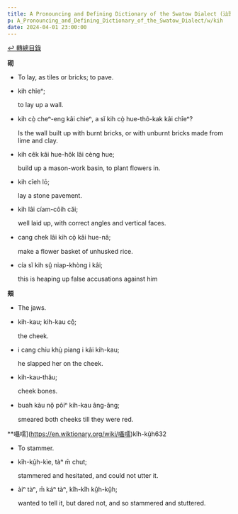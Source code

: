 ```yaml
---
title: A Pronouncing and Defining Dictionary of the Swatow Dialect (汕頭方言音義字典) / kih
p: A_Pronouncing_and_Defining_Dictionary_of_the_Swatow_Dialect/w/kih
date: 2024-04-01 23:00:00
---
```


[↩️ 轉總目錄](/A_Pronouncing_and_Defining_Dictionary_of_the_Swatow_Dialect)


**砌**
- To lay, as tiles or bricks; to pave.

- kih chîeⁿ;

  to lay up a wall.

- kih cò̤ cheⁿ-eng kâi chieⁿ, a sĭ kih cò̤ hue-thô-kak kâi chîeⁿ?

  Is the wall built up with burnt bricks, or with unburnt bricks made from lime and clay.

- kih cêk kâi hue-hôk lâi cèng hue;

  build up a mason-work basin, to plant flowers in.

- kih cîeh lō;

  lay a stone pavement.

- kih lâi cíam-côih căi;

  well laid up, with correct angles and vertical faces.

- cang chek lâi kih cò̤ kâi hue-nâ;

  make a flower basket of unhusked rice.

- cía sĭ kih sṳ̂ niap-khòng i kâi;

  this is heaping up false accusations against him

**頰**
- The jaws.

- kih-kau; kih-kau cô̤;

  the cheek.

- i cang chíu khṳ̀ piang i kâi kih-kau;

  he slapped her on the cheek.

- kih-kau-thâu;

  cheek bones.

- buah kàu nŏ̤ pôiⁿ kih-kau âng-âng;

  smeared both cheeks till they were red.

**囁嚅](https://en.wiktionary.org/wiki/囁嚅)kîh-kṳ̂h632
- To stammer.

- kîh-kṳ̂h-kìe, tàⁿ m̄ chut;

  stammered and hesitated, and could not utter it.

- àiⁿ tàⁿ, m̄ káⁿ tàⁿ, kîh-kîh kṳ̂h-kṳ̂h;

  wanted to tell it, but dared not, and so stammered and stuttered.